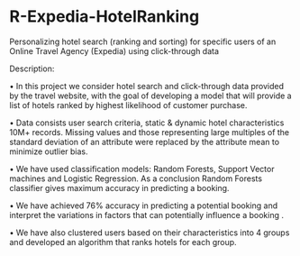 # R-Expedia-HotelRanking
Personalizing hotel search (ranking and sorting) for specific users of an Online Travel Agency (Expedia) using click-through data

Description:

•	In this project we consider hotel search and click-through data provided by the travel website, with the goal of developing a model that will provide a list of hotels ranked by highest likelihood of customer purchase.

•	Data consists user search criteria, static & dynamic hotel characteristics 10M+ records. Missing values and those representing large multiples of the standard deviation of an attribute were replaced by the attribute mean to minimize outlier bias.

•	We have used classification models: Random Forests, Support Vector machines and Logistic Regression. As a conclusion Random Forests classifier gives maximum accuracy in predicting a booking.

•	We have achieved 76% accuracy in predicting a potential booking and interpret the variations in factors that can potentially influence a booking .

•	We have also clustered users based on their characteristics into 4 groups and developed an algorithm that ranks hotels for each group.
